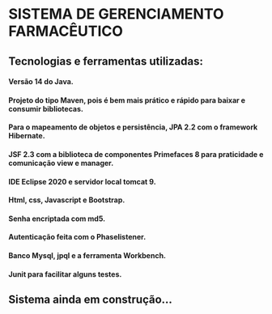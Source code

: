 # SISTEMA DE GERENCIAMENTO FARMACÊUTICO

## Tecnologias e ferramentas utilizadas:

#### Versão 14 do Java.
#### Projeto do tipo Maven, pois é bem mais prático e rápido para baixar e consumir bibliotecas.
#### Para o mapeamento de objetos e persistência, JPA 2.2 com o framework Hibernate.
#### JSF 2.3 com a biblioteca de componentes Primefaces 8 para praticidade e comunicação view e manager.
#### IDE Eclipse 2020 e servidor local tomcat 9.
#### Html, css, Javascript e Bootstrap.
#### Senha encriptada com md5.
#### Autenticação feita com o Phaselistener.
#### Banco Mysql, jpql e a ferramenta Workbench.
#### Junit para facilitar alguns testes.

## Sistema ainda em construção...
